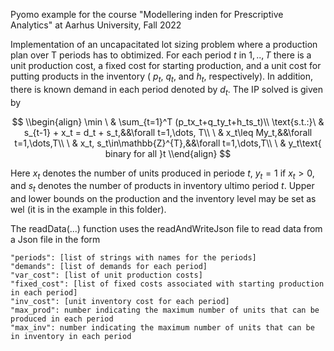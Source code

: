 Pyomo example for the course "Modellering inden for Prescriptive Analytics" at Aarhus University, Fall 2022 

Implementation of an uncapacitated lot sizing problem where a production plan over T periods has to obtimized. 
For each period $t$ in $1,..,T$ there is a unit production cost, a fixed cost for starting production, and a unit cost for putting
products in the inventory ( $p_t$, $q_t$, and $h_t$, respectively). In addition, there is known demand in each period denoted by $d_t$.
The IP solved is given by

$$
  \\begin{align}
    \min        \ & \sum_{t=1}^T (p_tx_t+q_ty_t+h_ts_t)\\
    \text{s.t.:}\ & s_{t-1} + x_t = d_t + s_t,&&\forall t=1,\dots, T\\
                \ & x_t\leq My_t,&&\forall t=1,\dots,T\\
                \ & x_t, s_t\in\mathbb{Z}^{T},&&\forall t=1,\dots,T\\
                \ & y_t\text{ binary for all }t
  \\end{align}
$$


Here $x_t$ denotes the number of units produced in periode $t$, $y_t=1$ if $x_t>0$, and $s_t$ denotes the number of products in inventory ultimo period $t$.
Upper and lower bounds on the production and the inventory level may be set as wel (it is in the example in this folder).

The readData(...) function uses the readAndWriteJson file to read data from a Json file in the form

```
"periods": [list of strings with names for the periods]
"demands": [list of demands for each period]
"var_cost": [list of unit production costs]
"fixed_cost": [list of fixed costs associated with starting production in each period]
"inv_cost": [unit inventory cost for each period]
"max_prod": number indicating the maximum number of units that can be produced in each period
"max_inv": number indicating the maximum number of units that can be in inventory in each period
```
